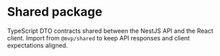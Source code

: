 # Shared package

TypeScript DTO contracts shared between the NestJS API and the React client. Import from `@mvp/shared` to keep API responses and client expectations aligned.
